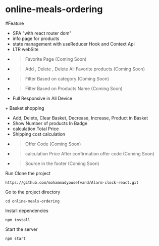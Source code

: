 # online-meals-ordering

#Feature
 + SPA "with react router dom"
+ info page for products
+ state management with useReducer Hook and Context Api
+ LTR webSite
 + > Favorite Page (Coming Soon)
 + > Add , Delete , Delete All Favorite products (Coming Soon)
+ > Filter Based on category (Coming Soon)
+ > Filter Based on Products Name (Coming Soon)
+ Full Responsive in All Device

+‌ Basket shopping
+ Add, Delete, Clear Basket, Decrease, Increase, Product in Basket
+ Show Number of products In Badge
+ calculation Total Price
+ Shipping cost calculation
+ > Offer Code (Coming Soon)
+ > calculation Price After confirmation offer code (Coming Soon)
+ >  Source in the footer (Coming Soon)

Run
Clone the project
```
https://github.com/mohammadyousefvand/Alarm-clock-react.git
```
Go to the project directory

```
cd online-meals-ordering
```

Install dependencies

```
npm install
```

Start the server

```
npm start
```
